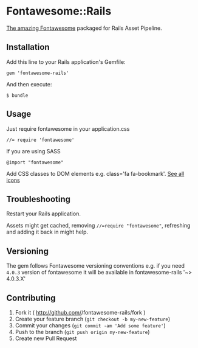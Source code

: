 # Fontawesome::Rails

[The amazing Fontawesome](http://fontawesome.io) packaged for Rails Asset Pipeline.

## Installation

Add this line to your Rails application's Gemfile:

    gem 'fontawesome-rails'

And then execute:

    $ bundle

## Usage

Just require fontawesome in your application.css

    //= require 'fontawesome'

If you are using SASS

    @import "fontawesome"

Add CSS classes to DOM elements e.g. class='fa fa-bookmark'. [See all icons](http://fontawesome.io/icons/)

## Troubleshooting

Restart your Rails application.

Assets might get cached, removing `//=require "fontawesome"`, refreshing and adding it back in might help.

## Versioning

The gem follows Fontawesome versioning conventions e.g. if you need `4.0.3` version of fontawesome
it will be available in fontawesome-rails '~> 4.0.3.X'

## Contributing

1. Fork it ( http://github.com/<my-github-username>/fontawesome-rails/fork )
2. Create your feature branch (`git checkout -b my-new-feature`)
3. Commit your changes (`git commit -am 'Add some feature'`)
4. Push to the branch (`git push origin my-new-feature`)
5. Create new Pull Request
